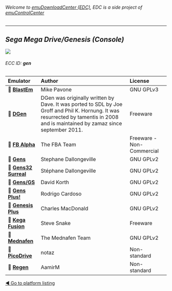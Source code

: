 ###### Welcome to [emuDownloadCenter (EDC)](https://github.com/PhoenixInteractiveNL/emuDownloadCenter/wiki/), EDC is a side project of [emuControlCenter](https://github.com/PhoenixInteractiveNL/emuControlCenter/wiki/)
***
## _Sega Mega Drive/Genesis (Console)_
![](https://raw.githubusercontent.com/wiki/PhoenixInteractiveNL/emuDownloadCenter/images_platform/ecc_gen_teaser.png)
###### ECC ID: **gen**

| Emulator   | Author      | License     |
|:-----------|:------------|:------------|
| :file_folder: [**BlastEm**](https://github.com/PhoenixInteractiveNL/emuDownloadCenter/wiki/Emulator-blastem#menu) | Mike Pavone | GNU GPLv3 |
| :file_folder: [**DGen**](https://github.com/PhoenixInteractiveNL/emuDownloadCenter/wiki/Emulator-dgen#menu) | DGen was originally written by Dave. It was ported to SDL by Joe Groff and Phil K. Hornung. It was resurrected by tamentis in 2008 and is maintained by zamaz since september 2011. | Freeware |
| :file_folder: [**FB Alpha**](https://github.com/PhoenixInteractiveNL/emuDownloadCenter/wiki/Emulator-fbalpha#menu) | The FBA Team | Freeware - Non-Commercial |
| :file_folder: [**Gens**](https://github.com/PhoenixInteractiveNL/emuDownloadCenter/wiki/Emulator-gens#menu) | Stephane Dallongeville | GNU GPLv2 |
| :file_folder: [**Gens32 Surreal**](https://github.com/PhoenixInteractiveNL/emuDownloadCenter/wiki/Emulator-gens32#menu) | Stéphane Dallongeville | GNU GPLv2 |
| :file_folder: [**Gens/GS**](https://github.com/PhoenixInteractiveNL/emuDownloadCenter/wiki/Emulator-gensgs#menu) | David Korth | GNU GPLv2 |
| :file_folder: [**Gens Plus!**](https://github.com/PhoenixInteractiveNL/emuDownloadCenter/wiki/Emulator-gensplus#menu) | Rodrigo Cardoso | GNU GPLv2 |
| :file_folder: [**Genesis Plus**](https://github.com/PhoenixInteractiveNL/emuDownloadCenter/wiki/Emulator-genesisplus#menu) | Charles MacDonald | GNU GPLv2 |
| :file_folder: [**Kega Fusion**](https://github.com/PhoenixInteractiveNL/emuDownloadCenter/wiki/Emulator-kegafusion#menu) | Steve Snake | Freeware |
| :file_folder: [**Mednafen**](https://github.com/PhoenixInteractiveNL/emuDownloadCenter/wiki/Emulator-mednafen#menu) | The Mednafen Team | GNU GPLv2 |
| :file_folder: [**PicoDrive**](https://github.com/PhoenixInteractiveNL/emuDownloadCenter/wiki/Emulator-picodrive#menu) | notaz | Non-standard |
| :file_folder: [**Regen**](https://github.com/PhoenixInteractiveNL/emuDownloadCenter/wiki/Emulator-regen#menu) | AamirM | Non-standard |

[:arrow_backward: Go to platform listing](https://github.com/PhoenixInteractiveNL/emuDownloadCenter/wiki/EDC-Platform-List)
